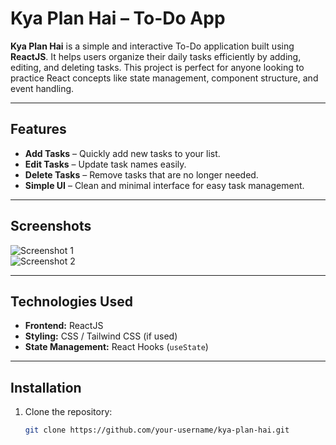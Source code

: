 # Kya Plan Hai – To-Do App

**Kya Plan Hai** is a simple and interactive To-Do application built using **ReactJS**. It helps users organize their daily tasks efficiently by adding, editing, and deleting tasks. This project is perfect for anyone looking to practice React concepts like state management, component structure, and event handling.

---

## Features

- **Add Tasks** – Quickly add new tasks to your list.  
- **Edit Tasks** – Update task names easily.  
- **Delete Tasks** – Remove tasks that are no longer needed.  
- **Simple UI** – Clean and minimal interface for easy task management.  

---

## Screenshots

![Screenshot 1](path/to/screenshot1.png)  
![Screenshot 2](path/to/screenshot2.png)  

---

## Technologies Used

- **Frontend:** ReactJS  
- **Styling:** CSS / Tailwind CSS (if used)  
- **State Management:** React Hooks (`useState`)  

---

## Installation

1. Clone the repository:  
   ```bash
   git clone https://github.com/your-username/kya-plan-hai.git
